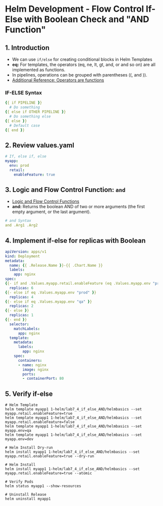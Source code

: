 # Helm Development - Flow Control If-Else with Boolean Check and "AND Function"

## 1. Introduction
-  We can use `if/else` for creating conditional blocks in Helm Templates
- **eq:** For templates, the operators (eq, ne, lt, gt, and, or and so on) are all implemented as functions. 
- In pipelines, operations can be grouped with parentheses ((, and )).
- [Additional Reference: Operators are functions](https://helm.sh/docs/chart_template_guide/functions_and_pipelines/#operators-are-functions)
### IF-ELSE Syntax
```yaml
{{ if PIPELINE }}
  # Do something
{{ else if OTHER PIPELINE }}
  # Do something else
{{ else }}
  # Default case
{{ end }}
```

## 2. Review values.yaml
```yaml
# If, else if, else
myapp:
  env: prod
  retail:
    enableFeature: true
```

## 3. Logic and Flow Control Function: `and` 
- [Logic and Flow Control Functions](https://helm.sh/docs/chart_template_guide/function_list/#logic-and-flow-control-functions)
- **and:**  Returns the boolean AND of two or more arguments (the first empty argument, or the last argument).
```yaml
# and Syntax
and .Arg1 .Arg2
```
## 4. Implement if-else for replicas with Boolean 

```yaml
apiVersion: apps/v1
kind: Deployment
metadata:
  name: {{ .Release.Name }}-{{ .Chart.Name }}
  labels:
    app: nginx
spec:
{{- if and .Values.myapp.retail.enableFeature (eq .Values.myapp.env "prod") }}
  replicas: 6
{{- else if eq .Values.myapp.env "prod" }}
  replicas: 4
{{- else if eq .Values.myapp.env "qa" }}  
  replicas: 2
{{- else }}  
  replicas: 1  
{{- end }}
  selector:
    matchLabels:
      app: nginx
  template:
    metadata:
      labels:
        app: nginx
    spec:
      containers:
      - name: nginx
        image: nginx
        ports:
        - containerPort: 80
```

## 5. Verify if-else
```shell
# Helm Template 
helm template myapp1 1-helm/lab7_4_if_else_AND/helmbasics --set myapp.retail.enableFeature=true
helm template myapp1 1-helm/lab7_4_if_else_AND/helmbasics --set myapp.retail.enableFeature=false
helm template myapp1 1-helm/lab7_4_if_else_AND/helmbasics --set myapp.env=qa
helm template myapp1 1-helm/lab7_4_if_else_AND/helmbasics --set myapp.env=dev

# Helm Install Dry-run 
helm install myapp1 1-helm/lab7_4_if_else_AND/helmbasics --set myapp.retail.enableFeature=true --dry-run

# Helm Install
helm install myapp1 1-helm/lab7_4_if_else_AND/helmbasics --set myapp.retail.enableFeature=true --atomic

# Verify Pods
helm status myapp1 --show-resources

# Uninstall Release
helm uninstall myapp1
```
